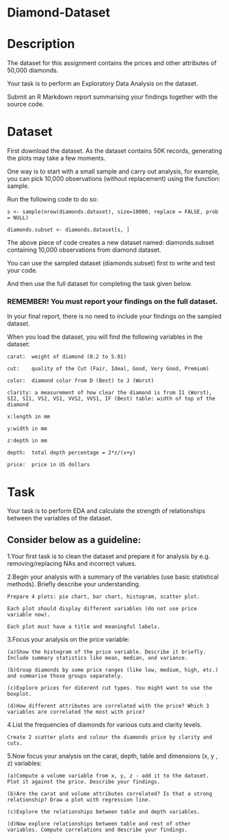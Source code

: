 Diamond-Dataset
=====================

# Description

The dataset for this assignment contains the prices and other attributes of 50,000 diamonds.

Your task is to perform an Exploratory Data Analysis on the dataset. 

Submit an R Markdown report summarising your findings together with the source code.

# Dataset

First download the dataset. As the dataset contains 50K records, generating the plots may take a few moments.

One way is to start with a small sample and carry out analysis, for example, you can pick 10,000 observations (without replacement) using the function: sample.

Run the following code to do so:

    s <- sample(nrow(diamonds.dataset), size=10000, replace = FALSE, prob = NULL)

    diamonds.subset <- diamonds.dataset[s, ]

The above piece of code creates a new dataset named: diamonds.subset containing 10,000 observations from diamond dataset.

You can use the sampled dataset (diamonds.subset) first to write and test your code.

And then use the full dataset for completing the task given below. 

### REMEMBER! You must report your findings on the full dataset.

In your final report, there is no need to include your findings on the sampled dataset.

When you load the dataset, you will find the following variables in the dataset:

    carat:	weight of diamond (0.2 to 5.01)

    cut:	quality of the Cut (Fair, Ideal, Good, Very Good, Premium)

    color:	diamond color from D (Best) to J (Worst)

    clarity: a measurement of how clear the diamond is from I1 (Worst), SI2, SI1, VS2, VS1, VVS2, VVS1, IF (Best) table: width of top of the diamond

    x:length in mm

    y:width in mm

    z:depth in mm

    depth:	total depth percentage = 2*z/(x+y)

    price:	price in US dollars

# Task

Your task is to perform EDA and calculate the strength of relationships between the variables of the dataset.

## Consider below as a guideline:

1.Your first task is to clean the dataset and prepare it for analysis by e.g. removing/replacing NAs and incorrect values.

2.Begin your analysis with a summary of the variables (use basic statistical methods). Briefly describe your understanding.

    Prepare 4 plots: pie chart, bar chart, histogram, scatter plot. 

    Each plot should display different variables (do not use price variable now). 

    Each plot must have a title and meaningful labels.
 
3.Focus your analysis on the price variable: 

    (a)Show the histogram of the price variable. Describe it briefly. Include summary statistics like mean, median, and variance.

    (b)Group diamonds by some price ranges (like low, medium, high, etc.) and summarise those groups separately.

    (c)Explore prices for di€erent cut types. You might want to use the boxplot.

    (d)How different attributes are correlated with the price? Which 3 variables are correlated the most with price?

4.List the frequencies of diamonds for various cuts and clarity levels.

    Create 2 scatter plots and colour the diamonds price by clarity and cuts.

5.Now focus your analysis on the carat, depth, table and dimensions (x, y , z) variables:

    (a)Compute a volume variable from x, y, z - add it to the dataset. Plot it against the price. Describe your findings.

    (b)Are the carat and volume attributes correlated? Is that a strong relationship? Draw a plot with regression line.

    (c)Explore the relationships between table and depth variables.

    (d)Now explore relationships between table and rest of other variables. Compute correlations and describe your findings.

